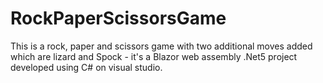 # RockPaperScissorsGame
This is a rock, paper and scissors game with two additional moves added which are lizard and Spock - 
it's a  Blazor web assembly .Net5 project developed using C# on visual studio. 
